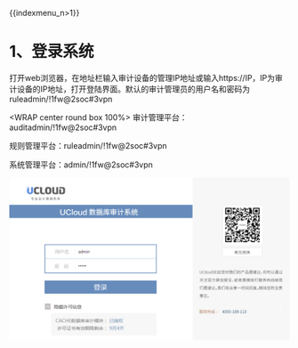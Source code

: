 {{indexmenu_n>1}}

# 1、登录系统

打开web浏览器，在地址栏输入审计设备的管理IP地址或输入https://IP，IP为审计设备的IP地址，打开登陆界面。默认的审计管理员的用户名和密码为ruleadmin/\!1fw@2soc\#3vpn

<WRAP center round box 100%> 审计管理平台：auditadmin/\!1fw@2soc\#3vpn

规则管理平台：ruleadmin/\!1fw@2soc\#3vpn

系统管理平台：admin/\!1fw@2soc\#3vpn </WRAP>

![](/images/operation/manage/登录.png)
